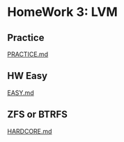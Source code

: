 # HomeWork 3: LVM

## Practice

[PRACTICE.md](./PRACTICE.md)

## HW Easy

[EASY.md](./EASY.md)

## ZFS or BTRFS

[HARDCORE.md](./HARDCORE.md)
